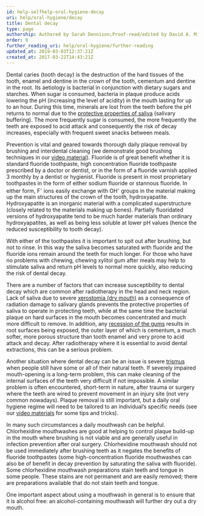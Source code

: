 ```yaml
---
id: help-selfhelp-oral-hygiene-decay
uri: help/oral-hygiene/decay
title: Dental decay
type: page
authorship: Authored by Sarah Dennison;Proof-read/edited by David A. Mitchell & Angelika Sebald
order: 0
further_reading_uri: help/oral-hygiene/further-reading
updated_at: 2019-03-03T12:37:21Z
created_at: 2017-03-22T14:43:21Z
---
```


<p>Dental caries (tooth decay) is the destruction of the hard tissues
    of the tooth, enamel and dentine in the crown of the tooth,
    cementum and dentine in the root. Its aetiology is bacterial
    in conjunction with dietary sugars and starches. When sugar
    is consumed, bacteria in plaque produce acids lowering the
    pH (increasing the level of acidity) in the mouth lasting
    for up to an hour. During this time, minerals are lost from
    the teeth before the pH returns to normal due to the <a href="/help/oral-hygiene/saliva-and-teeth-mucosa">protective properties of saliva</a>    (salivary buffering). The more frequently sugar is consumed,
    the more frequently the teeth are exposed to acid attack
    and consequently the risk of decay increases, especially
    with frequent sweet snacks between meals.</p>
<p>Prevention is vital and geared towards thorough daily plaque
    removal by brushing and interdental cleaning (we demonstrate
    good brushing techniques in our <a href="/help/oral-hygiene/videos">video material</a>).
    Fluoride is of great benefit whether it is standard fluoride
    toothpaste, high concentration fluoride toothpaste prescribed
    by a doctor or dentist, or in the form of a fluoride varnish
    applied 3 monthly by a dentist or hygienist. Fluoride is
    present in most proprietary toothpastes in the form of either
    sodium fluoride or stannous fluoride. In either form, F<sup>-</sup>    ions easily exchange with OH<sup>-</sup> groups in the material
    making up the main structures of the crown of the tooth,
    hydroxyapatite. Hydroxyapatite is an inorganic material with
    a complicated superstructure (closely related to the materials
    making up bones). Partially fluoridated versions of hydroxyapatite
    tend to be much harder materials than ordinary hydroxyapatites,
    as well as being less soluble at lower pH values (hence the
    reduced susceptibility to tooth decay).</p>
<p>With either of the toothpastes it is important to spit out after
    brushing, but not to rinse. In this way the saliva becomes
    saturated with fluoride and the fluoride ions remain around
    the teeth for much longer. For those who have no problems
    with chewing, chewing xylitol gum after meals may help to
    stimulate saliva and return pH levels to normal more quickly,
    also reducing the risk of dental decay.</p>
<p>There are a number of factors that can increase susceptibility
    to dental decay which are common after radiotherapy in the
    head and neck region. Lack of saliva due to severe <a href="/diagnosis/a-z/xerostomia">xerostomia (dry mouth)</a>    as a consequence of radiation damage to salivary glands prevents
    the protective properties of saliva to operate in protecting
    teeth, while at the same time the bacterial plaque on hard
    surfaces in the mouth becomes concentrated and much more
    difficult to remove. In addition, any <a href="/help/oral-hygiene/periodontal-disease">recession of the gums</a>    results in root surfaces being exposed, the outer layer of
    which is cementum, a much softer, more porous structure than
    tooth enamel and very prone to acid attack and decay. After
    radiotherapy where it is essential to avoid dental extractions,
    this can be a serious problem.</p>
<p>Another situation where dental decay can be an issue is severe
    <a href="/diagnosis/a-z/trismus">trismus</a> when people
    still have some or all of their natural teeth. If severely
    impaired mouth-opening is a long-term problem, this can make
    cleaning of the internal surfaces of the teeth very difficult
    if not impossible. A similar problem is often encountered,
    short-term in nature, after trauma or surgery where the teeth
    are wired to prevent movement in an injury site (not very
    common nowadays). Plaque removal is still important, but
    a daily oral hygiene regime will need to be tailored to an
    individual’s specific needs (see our <a href="/help/oral-hygiene/videos">video materials</a>    for some tips and tricks).</p>
<p>In many such circumstances a daily mouthwash can be helpful.
    Chlorhexidine mouthwashes are good at helping to control
    plaque build-up in the mouth where brushing is not viable
    and are generally useful in infection prevention after oral
    surgery. Chlorhexidine mouthwash should not be used immediately
    after brushing teeth as it negates the benefits of fluoride
    toothpastes (some high-concentration fluoride mouthwashes
    can also be of benefit in decay prevention by saturating
    the saliva with fluoride). Some chlorhexidine mouthwash preparations
    stain teeth and tongue in some people. These stains are not
    permanent and are easily removed; there are preparations
    available that do not stain teeth and tongue.</p>
<p>One important aspect about using a mouthwash in general is to
    ensure that it is alcohol free: an alcohol-containing mouthwash
    will further dry out a dry mouth.</p>
